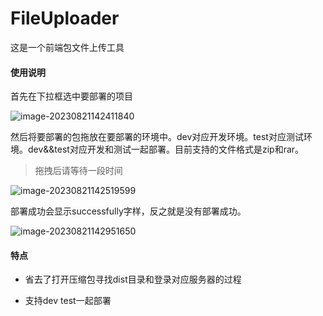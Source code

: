 # FileUploader

这是一个前端包文件上传工具

#### 使用说明

首先在下拉框选中要部署的项目

![image-20230821142411840](C:\Users\zhuhu\Desktop\file-uploader\README.assets\image-20230821142411840.png)

然后将要部署的包拖放在要部署的环境中。dev对应开发环境。test对应测试环境。dev&&test对应开发和测试一起部署。目前支持的文件格式是zip和rar。

> 拖拽后请等待一段时间

![image-20230821142519599](C:\Users\zhuhu\Desktop\file-uploader\README.assets\image-20230821142519599.png)

部署成功会显示successfully字样，反之就是没有部署成功。

![image-20230821142951650](C:\Users\zhuhu\Desktop\file-uploader\README.assets\image-20230821142951650.png)

#### 特点

- 省去了打开压缩包寻找dist目录和登录对应服务器的过程

- 支持dev test一起部署

  

